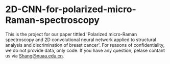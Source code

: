 # 2D-CNN-for-polarized-micro-Raman-spectroscopy
This is the project for our paper tittled 'Polarized micro-Raman spectroscopy and 2D convolutional neural network applied to structural analysis and discrimination of breast cancer'.
For reasons of confidentiality, we do not provide data, only code.
If you have any question, pelase contant us via Shang@nuaa.edu.cn.
